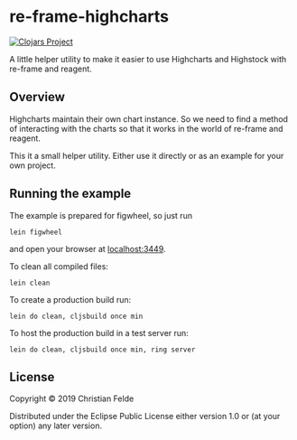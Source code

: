 # re-frame-highcharts

[![Clojars Project](https://img.shields.io/clojars/v/re-frame-highcharts.svg)](https://clojars.org/re-frame-highcharts)

A little helper utility to make it easier to use Highcharts and Highstock with re-frame and reagent.

## Overview

Highcharts maintain their own chart instance.
So we need to find a method of interacting with the charts so that it works in the world of re-frame and reagent.

This it a small helper utility. Either use it directly or as an example for your own project.

## Running the example

The example is prepared for figwheel, so just run

    lein figwheel

and open your browser at [localhost:3449](http://localhost:3449/).

To clean all compiled files:

    lein clean

To create a production build run:

    lein do clean, cljsbuild once min

To host the production build in a test server run:

    lein do clean, cljsbuild once min, ring server

## License

Copyright © 2019 Christian Felde

Distributed under the Eclipse Public License either version 1.0 or (at your option) any later version.

